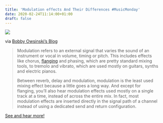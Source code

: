 ```yaml
---
title: 'Modulation effects And Their Differences #MusicMonday'
date: 2020-02-24T11:14:00+01:00
draft: false
---
```


![](https://cdn-blog.adafruit.com/uploads/2020/02/Boss-CE-1-modulators-differences-299x200-1.jpg)

via [Bobby Owsinski’s Blog](https://bobbyowsinskiblog.com/2020/02/19/modulation-differences/?utm_source=feedburner&utm_medium=feed&utm_campaign=Feed%3A+BobbyOwsinskisBlog+%28Bobby+Owsinski%27s+Blog%29)

> Modulation refers to an external signal that varies the sound of an instrument or vocal in volume, timing or pitch. This includes effects like chorus, [flanging](https://bobbyowsinskiblog.com/2019/04/22/eventide-instant-flanger/) and phasing, which are pretty standard mixing tools, to tremolo and vibrato, which are used mostly on guitars, synths and electric pianos.
> 
> Between reverb, delay and modulation, modulation is the least used mixing effect because a little goes a long way. And except for flanging, you’ll also hear modulation effects used mostly on a single track at a time, instead of across the entire mix. In fact, most modulation effects are inserted directly in the signal path of a channel instead of using a dedicated send and return configuration.

[See and hear more!](https://bobbyowsinskiblog.com/2020/02/19/modulation-differences/?utm_source=feedburner&utm_medium=feed&utm_campaign=Feed%3A+BobbyOwsinskisBlog+%28Bobby+Owsinski%27s+Blog%29)